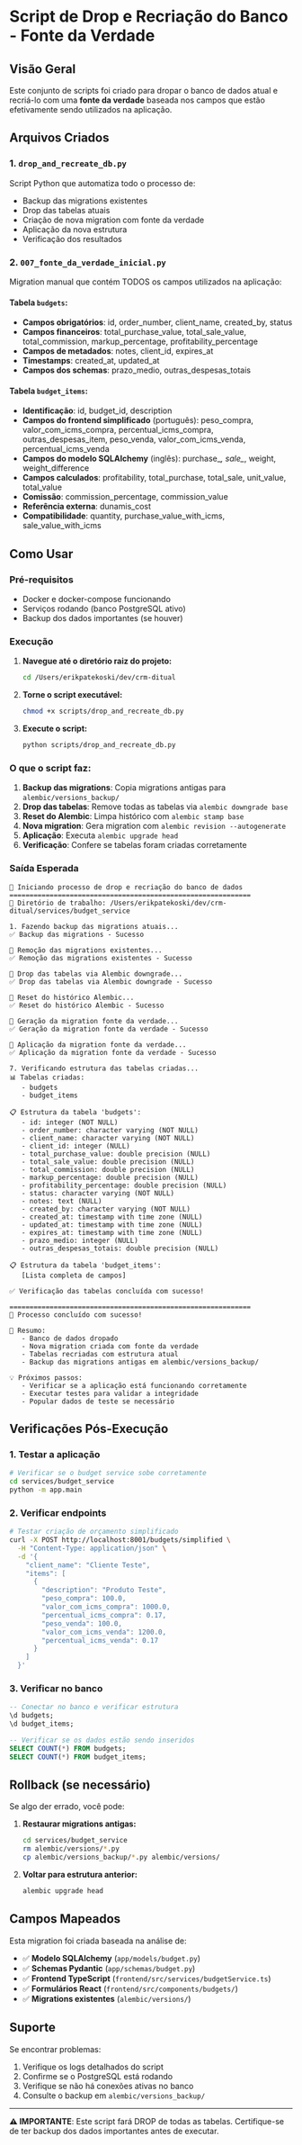 # Script de Drop e Recriação do Banco - Fonte da Verdade

## Visão Geral

Este conjunto de scripts foi criado para dropar o banco de dados atual e recriá-lo com uma **fonte da verdade** baseada nos campos que estão efetivamente sendo utilizados na aplicação.

## Arquivos Criados

### 1. `drop_and_recreate_db.py`
Script Python que automatiza todo o processo de:
- Backup das migrations existentes
- Drop das tabelas atuais
- Criação de nova migration com fonte da verdade
- Aplicação da nova estrutura
- Verificação dos resultados

### 2. `007_fonte_da_verdade_inicial.py`
Migration manual que contém TODOS os campos utilizados na aplicação:

#### Tabela `budgets`:
- **Campos obrigatórios**: id, order_number, client_name, created_by, status
- **Campos financeiros**: total_purchase_value, total_sale_value, total_commission, markup_percentage, profitability_percentage
- **Campos de metadados**: notes, client_id, expires_at
- **Timestamps**: created_at, updated_at
- **Campos dos schemas**: prazo_medio, outras_despesas_totais

#### Tabela `budget_items`:
- **Identificação**: id, budget_id, description
- **Campos do frontend simplificado** (português): peso_compra, valor_com_icms_compra, percentual_icms_compra, outras_despesas_item, peso_venda, valor_com_icms_venda, percentual_icms_venda
- **Campos do modelo SQLAlchemy** (inglês): purchase_*, sale_*, weight, weight_difference
- **Campos calculados**: profitability, total_purchase, total_sale, unit_value, total_value
- **Comissão**: commission_percentage, commission_value
- **Referência externa**: dunamis_cost
- **Compatibilidade**: quantity, purchase_value_with_icms, sale_value_with_icms

## Como Usar

### Pré-requisitos
- Docker e docker-compose funcionando
- Serviços rodando (banco PostgreSQL ativo)
- Backup dos dados importantes (se houver)

### Execução

1. **Navegue até o diretório raiz do projeto:**
   ```bash
   cd /Users/erikpatekoski/dev/crm-ditual
   ```

2. **Torne o script executável:**
   ```bash
   chmod +x scripts/drop_and_recreate_db.py
   ```

3. **Execute o script:**
   ```bash
   python scripts/drop_and_recreate_db.py
   ```

### O que o script faz:

1. **Backup das migrations**: Copia migrations antigas para `alembic/versions_backup/`
2. **Drop das tabelas**: Remove todas as tabelas via `alembic downgrade base`
3. **Reset do Alembic**: Limpa histórico com `alembic stamp base`
4. **Nova migration**: Gera migration com `alembic revision --autogenerate`
5. **Aplicação**: Executa `alembic upgrade head`
6. **Verificação**: Confere se tabelas foram criadas corretamente

### Saída Esperada

```
🚀 Iniciando processo de drop e recriação do banco de dados
============================================================
📁 Diretório de trabalho: /Users/erikpatekoski/dev/crm-ditual/services/budget_service

1. Fazendo backup das migrations atuais...
✅ Backup das migrations - Sucesso

🔄 Remoção das migrations existentes...
✅ Remoção das migrations existentes - Sucesso

🔄 Drop das tabelas via Alembic downgrade...
✅ Drop das tabelas via Alembic downgrade - Sucesso

🔄 Reset do histórico Alembic...
✅ Reset do histórico Alembic - Sucesso

🔄 Geração da migration fonte da verdade...
✅ Geração da migration fonte da verdade - Sucesso

🔄 Aplicação da migration fonte da verdade...
✅ Aplicação da migration fonte da verdade - Sucesso

7. Verificando estrutura das tabelas criadas...
📊 Tabelas criadas:
   - budgets
   - budget_items

📋 Estrutura da tabela 'budgets':
   - id: integer (NOT NULL)
   - order_number: character varying (NOT NULL)
   - client_name: character varying (NOT NULL)
   - client_id: integer (NULL)
   - total_purchase_value: double precision (NULL)
   - total_sale_value: double precision (NULL)
   - total_commission: double precision (NULL)
   - markup_percentage: double precision (NULL)
   - profitability_percentage: double precision (NULL)
   - status: character varying (NOT NULL)
   - notes: text (NULL)
   - created_by: character varying (NOT NULL)
   - created_at: timestamp with time zone (NULL)
   - updated_at: timestamp with time zone (NULL)
   - expires_at: timestamp with time zone (NULL)
   - prazo_medio: integer (NULL)
   - outras_despesas_totais: double precision (NULL)

📋 Estrutura da tabela 'budget_items':
   [Lista completa de campos]

✅ Verificação das tabelas concluída com sucesso!

============================================================
🎉 Processo concluído com sucesso!

📝 Resumo:
   - Banco de dados dropado
   - Nova migration criada com fonte da verdade
   - Tabelas recriadas com estrutura atual
   - Backup das migrations antigas em alembic/versions_backup/

💡 Próximos passos:
   - Verificar se a aplicação está funcionando corretamente
   - Executar testes para validar a integridade
   - Popular dados de teste se necessário
```

## Verificações Pós-Execução

### 1. Testar a aplicação
```bash
# Verificar se o budget service sobe corretamente
cd services/budget_service
python -m app.main
```

### 2. Verificar endpoints
```bash
# Testar criação de orçamento simplificado
curl -X POST http://localhost:8001/budgets/simplified \
  -H "Content-Type: application/json" \
  -d '{
    "client_name": "Cliente Teste",
    "items": [
      {
        "description": "Produto Teste",
        "peso_compra": 100.0,
        "valor_com_icms_compra": 1000.0,
        "percentual_icms_compra": 0.17,
        "peso_venda": 100.0,
        "valor_com_icms_venda": 1200.0,
        "percentual_icms_venda": 0.17
      }
    ]
  }'
```

### 3. Verificar no banco
```sql
-- Conectar no banco e verificar estrutura
\d budgets;
\d budget_items;

-- Verificar se os dados estão sendo inseridos
SELECT COUNT(*) FROM budgets;
SELECT COUNT(*) FROM budget_items;
```

## Rollback (se necessário)

Se algo der errado, você pode:

1. **Restaurar migrations antigas:**
   ```bash
   cd services/budget_service
   rm alembic/versions/*.py
   cp alembic/versions_backup/*.py alembic/versions/
   ```

2. **Voltar para estrutura anterior:**
   ```bash
   alembic upgrade head
   ```

## Campos Mapeados

Esta migration foi criada baseada na análise de:

- ✅ **Modelo SQLAlchemy** (`app/models/budget.py`)
- ✅ **Schemas Pydantic** (`app/schemas/budget.py`)
- ✅ **Frontend TypeScript** (`frontend/src/services/budgetService.ts`)
- ✅ **Formulários React** (`frontend/src/components/budgets/`)
- ✅ **Migrations existentes** (`alembic/versions/`)

## Suporte

Se encontrar problemas:

1. Verifique os logs detalhados do script
2. Confirme se o PostgreSQL está rodando
3. Verifique se não há conexões ativas no banco
4. Consulte o backup em `alembic/versions_backup/`

---

**⚠️ IMPORTANTE**: Este script fará DROP de todas as tabelas. Certifique-se de ter backup dos dados importantes antes de executar.
